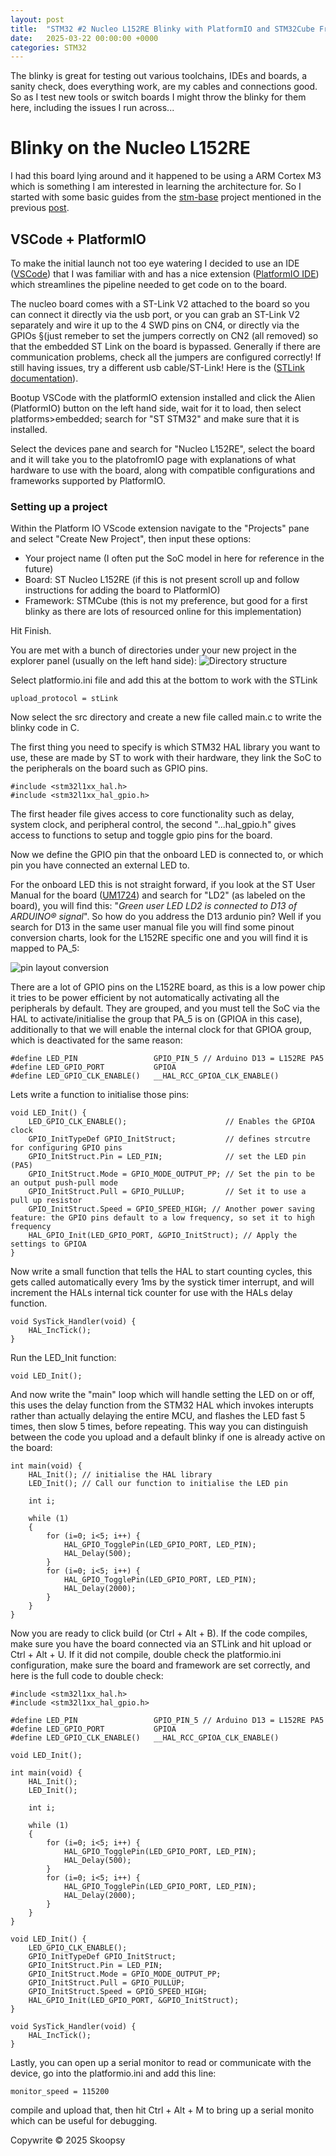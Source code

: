 ```yaml
---
layout: post
title:  "STM32 #2 Nucleo L152RE Blinky with PlatformIO and STM32Cube Framework"
date:   2025-03-22 00:00:00 +0000
categories: STM32
---
```


The blinky is great for testing out various toolchains, IDEs and boards, a sanity check, does everything work, are my cables and connections good. So as I test new tools or switch boards I might throw the blinky for them here, including the issues I run across...

# Blinky on the Nucleo L152RE 
I had this board lying around and it happened to be using a ARM Cortex M3 which is something I am interested in learning the architecture for. So I started with some basic guides from the [stm-base](https://stm32-base.org/guides/) project mentioned in the previous [post](https://skoopsy.dev/stm32/2025/03/14/STM32-1-getting-started.html).

## VSCode + PlatformIO
To make the initial launch not too eye watering I decided to use an IDE ([VSCode](https://code.visualstudio.com/)) that I was familiar with and has a nice extension ([PlatformIO IDE](https://docs.platformio.org/en/latest/integration/ide/vscode.html#installation)) which streamlines the pipeline needed to get code on to the board.

The nucleo board comes with a ST-Link V2 attached to the board so you can connect it directly via the usb port, or you can grab an ST-Link V2 separately and wire it up to the 4 SWD pins on CN4, or directly via the GPIOs §(just remeber to set the jumpers correctly on CN2 (all removed) so that the embedded ST Link on the board is bypassed. Generally if there are communication problems, check all the jumpers are configured correctly! If still having issues, try a different usb cable/ST-Link! Here is the ([STLink documentation](https://www.st.com/resource/en/technical_note/dm00290229.pdf)).

Bootup VSCode with the platformIO extension installed and click the Alien (PlatformIO) button on the left hand side, wait for it to load, then select platforms>embedded; search for "ST STM32" and make sure that it is installed.

Select the devices pane and search for "Nucleo L152RE", select the board and it will take you to the platofromIO page with explanations of what hardware to use with the board, along with compatible configurations and frameworks supported by PlatformIO.

### Setting up a project
Within the Platform IO VScode extension navigate to the "Projects" pane and select "Create New Project", then input these options:
- Your project name (I often put the SoC model in here for reference in the future)
- Board: ST Nucleo L152RE (if this is not present scroll up and follow instructions for adding the board to PlatformIO)
- Framework: STMCube (this is not my preference, but good for a first blinky as there are lots of resourced online for this implementation)

Hit Finish.

You are met with a bunch of directories under your new project in the explorer panel (usually on the left hand side):
![Directory structure](/docs/assets/img/blog-02-1-tester-1.png)

Select platformio.ini file and add this at the bottom to work with the STLink
```
upload_protocol = stLink
```

Now select the src directory and create a new file called main.c to write the blinky code in C.

The first thing you need to specify is which STM32 HAL library you want to use, these are made by ST to work with their hardware, they link the SoC to the peripherals on the board such as GPIO pins.

```
#include <stm32l1xx_hal.h>
#include <stm32l1xx_hal_gpio.h>
```
The first header file gives access to core functionality such as delay, system clock, and peripheral control, the second "...hal_gpio.h" gives access to functions to setup and toggle gpio pins for the board.

Now we define the GPIO pin that the onboard LED is connected to, or which pin you have connected an external LED to.

For the onboard LED this is not straight forward, if you look at the ST User Manual for the board ([UM1724](https://www.st.com/en/evaluation-tools/nucleo-l152re.html#documentation)) and search for "LD2" (as labeled on the board), you will find this: "*Green user LED LD2 is connected to D13 of ARDUINO® signal*". So how do you address the D13 ardunio pin? Well if you search for D13 in the same user manual file you will find some pinout conversion charts, look for the L152RE specific one and you will find it is mapped to PA_5:

![pin layout conversion](/docs/assets/img/blog-02-2-pinconversion.png)

There are a lot of GPIO pins on the L152RE board, as this is a low power chip it tries to be power efficient by not automatically activating all the peripherals by default. They are grouped, and you must tell the SoC via the HAL to activate/initialise the group that PA_5 is on (GPIOA in this case), additionally to that we will enable the internal clock for that GPIOA group, which is deactivated for the same reason:

```
#define LED_PIN                 GPIO_PIN_5 // Arduino D13 = L152RE PA5
#define LED_GPIO_PORT           GPIOA
#define LED_GPIO_CLK_ENABLE()   __HAL_RCC_GPIOA_CLK_ENABLE()
```

Lets write a function to initialise those pins:

```
void LED_Init() {
    LED_GPIO_CLK_ENABLE();                      // Enables the GPIOA clock
    GPIO_InitTypeDef GPIO_InitStruct;           // defines strcutre for configuring GPIO pins
    GPIO_InitStruct.Pin = LED_PIN;              // set the LED pin (PA5)
    GPIO_InitStruct.Mode = GPIO_MODE_OUTPUT_PP; // Set the pin to be an output push-pull mode
    GPIO_InitStruct.Pull = GPIO_PULLUP;         // Set it to use a pull up resistor
    GPIO_InitStruct.Speed = GPIO_SPEED_HIGH; // Another power saving feature: the GPIO pins default to a low frequency, so set it to high frequency
    HAL_GPIO_Init(LED_GPIO_PORT, &GPIO_InitStruct); // Apply the settings to GPIOA
}
```

Now write a small function that tells the HAL to start counting cycles, this gets called automatically every 1ms by the systick timer interrupt, and will increment the HALs internal tick counter for use with the HALs delay function.

```
void SysTick_Handler(void) {
    HAL_IncTick();
}
```

Run the LED_Init function:

```
void LED_Init();
```

And now write the "main" loop which will handle setting the LED on or off, this uses the delay function from the STM32 HAL which invokes interupts rather than actually delaying the entire MCU, and flashes the LED fast 5 times, then slow 5 times, before repeating. This way you can distinguish between the code you upload and a default blinky if one is already active on the board:

```
int main(void) {
    HAL_Init(); // initialise the HAL library
    LED_Init(); // Call our function to initialise the LED pin

    int i;

    while (1)
    {
        for (i=0; i<5; i++) {
            HAL_GPIO_TogglePin(LED_GPIO_PORT, LED_PIN);
            HAL_Delay(500);
        }
        for (i=0; i<5; i++) {
            HAL_GPIO_TogglePin(LED_GPIO_PORT, LED_PIN);
            HAL_Delay(2000);
        }
    }
}
```

Now you are ready to click build (or Ctrl + Alt + B). If the code compiles, make sure you have the board connected via an STLink and hit upload or Ctrl + Alt + U. If it did not compile, double check the platformio.ini configuration, make sure the board and framework are set correctly, and here is the full code to double check:

```
#include <stm32l1xx_hal.h>
#include <stm32l1xx_hal_gpio.h>

#define LED_PIN                 GPIO_PIN_5 // Arduino D13 = L152RE PA5
#define LED_GPIO_PORT           GPIOA
#define LED_GPIO_CLK_ENABLE()   __HAL_RCC_GPIOA_CLK_ENABLE()

void LED_Init();

int main(void) {
    HAL_Init();
    LED_Init();

    int i;

    while (1)
    {
        for (i=0; i<5; i++) {
            HAL_GPIO_TogglePin(LED_GPIO_PORT, LED_PIN);
            HAL_Delay(500);
        }
        for (i=0; i<5; i++) {
            HAL_GPIO_TogglePin(LED_GPIO_PORT, LED_PIN);
            HAL_Delay(2000);
        }
    }
}

void LED_Init() {
    LED_GPIO_CLK_ENABLE();
    GPIO_InitTypeDef GPIO_InitStruct;
    GPIO_InitStruct.Pin = LED_PIN;
    GPIO_InitStruct.Mode = GPIO_MODE_OUTPUT_PP;
    GPIO_InitStruct.Pull = GPIO_PULLUP;
    GPIO_InitStruct.Speed = GPIO_SPEED_HIGH;
    HAL_GPIO_Init(LED_GPIO_PORT, &GPIO_InitStruct);
}

void SysTick_Handler(void) {
    HAL_IncTick();
}
```

Lastly, you can open up a serial monitor to read or communicate with the device, go into the platformio.ini and add this line:

```
monitor_speed = 115200
```

compile and upload that, then hit Ctrl + Alt + M to bring up a serial monito which can be useful for debugging.



<script src="https://utteranc.es/client.js"
        repo="skoopsy/skoopsy.github.io"
        issue-term="pathname"
        label="blog-embedded1"
        theme="preferred-color-scheme"
        crossorigin="anonymous"
        async>
</script>

Copywrite © 2025 Skoopsy
